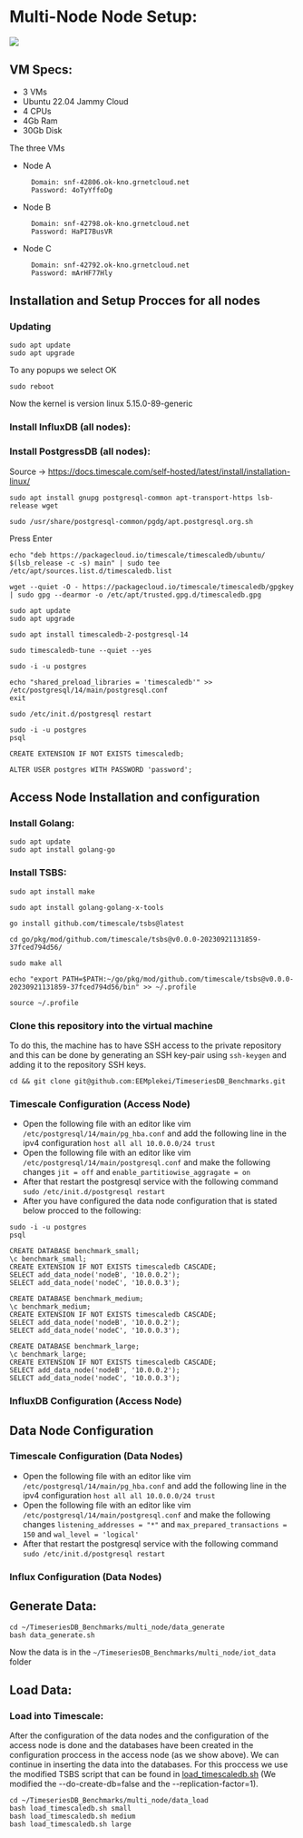 # Multi-Node Node Setup:
![](https://i.imgur.com/KN8YUhy.png)

## VM Specs:
- 3 VMs
- Ubuntu 22.04 Jammy Cloud
- 4 CPUs
- 4Gb Ram
- 30Gb Disk

The three VMs

- Node A

        Domain: snf-42806.ok-kno.grnetcloud.net
        Password: 4oTyYffoDg

- Node B
  
        Domain: snf-42798.ok-kno.grnetcloud.net
        Password: HaPI7BusVR
      

- Node C

        Domain: snf-42792.ok-kno.grnetcloud.net
        Password: mArHF77Hly

## Installation and Setup Procces for all nodes

### Updating

```
sudo apt update
sudo apt upgrade
```

To any popups we select OK
```
sudo reboot
```
	
Now the kernel is version linux 5.15.0-89-generic
	
### Install InfluxDB (all nodes):


### Install PostgressDB (all nodes):
Source -> https://docs.timescale.com/self-hosted/latest/install/installation-linux/

```
sudo apt install gnupg postgresql-common apt-transport-https lsb-release wget
```

```
sudo /usr/share/postgresql-common/pgdg/apt.postgresql.org.sh
```

Press Enter

```
echo "deb https://packagecloud.io/timescale/timescaledb/ubuntu/ $(lsb_release -c -s) main" | sudo tee /etc/apt/sources.list.d/timescaledb.list
```


```
wget --quiet -O - https://packagecloud.io/timescale/timescaledb/gpgkey | sudo gpg --dearmor -o /etc/apt/trusted.gpg.d/timescaledb.gpg
```

```
sudo apt update
sudo apt upgrade
```

```
sudo apt install timescaledb-2-postgresql-14
```

```
sudo timescaledb-tune --quiet --yes
```

```
sudo -i -u postgres
```
```
echo "shared_preload_libraries = 'timescaledb'" >> /etc/postgresql/14/main/postgresql.conf
exit
```
```
sudo /etc/init.d/postgresql restart
```
```
sudo -i -u postgres
psql
```
```
CREATE EXTENSION IF NOT EXISTS timescaledb;
```
```
ALTER USER postgres WITH PASSWORD 'password';
```

## Access Node Installation and configuration

### Install Golang:
```
sudo apt update
sudo apt install golang-go
```
		
### Install TSBS:
```
sudo apt install make
```

```
sudo apt install golang-golang-x-tools
```

```
go install github.com/timescale/tsbs@latest
```

```
cd go/pkg/mod/github.com/timescale/tsbs@v0.0.0-20230921131859-37fced794d56/
```

```
sudo make all
```


```
echo "export PATH=$PATH:~/go/pkg/mod/github.com/timescale/tsbs@v0.0.0-20230921131859-37fced794d56/bin" >> ~/.profile
```

```
source ~/.profile
```

### Clone this repository into the virtual machine
To do this, the machine has to have SSH access to the private repository and this can be done by generating an SSH key-pair using `ssh-keygen` and adding it to the repository SSH keys.
```
cd && git clone git@github.com:EEMplekei/TimeseriesDB_Benchmarks.git
```

### Timescale Configuration (Access Node)
- Open the following file with an editor like vim `/etc/postgresql/14/main/pg_hba.conf` and add the following line in the ipv4 configuration `host all all 10.0.0.0/24 trust`
- Open the following file with an editor like vim `/etc/postgresql/14/main/postgresql.conf` and make the following changes `jit = off` and `enable_partitiowise_aggragate = on`
- After that restart the postgresql service with the following command `sudo /etc/init.d/postgresql restart`
- After you have configured the data node configuration that is stated below procced to the following:
```
sudo -i -u postgres
psql
```
```
CREATE DATABASE benchmark_small;
\c benchmark_small;
CREATE EXTENSION IF NOT EXISTS timescaledb CASCADE;
SELECT add_data_node('nodeB', '10.0.0.2');
SELECT add_data_node('nodeC', '10.0.0.3');
```
```
CREATE DATABASE benchmark_medium;
\c benchmark_medium;
CREATE EXTENSION IF NOT EXISTS timescaledb CASCADE;
SELECT add_data_node('nodeB', '10.0.0.2');
SELECT add_data_node('nodeC', '10.0.0.3');
```
```
CREATE DATABASE benchmark_large;
\c benchmark_large;
CREATE EXTENSION IF NOT EXISTS timescaledb CASCADE;
SELECT add_data_node('nodeB', '10.0.0.2');
SELECT add_data_node('nodeC', '10.0.0.3');
```

### InfluxDB Configuration (Access Node)



## Data Node Configuration

### Timescale Configuration (Data Nodes)
- Open the following file with an editor like vim `/etc/postgresql/14/main/pg_hba.conf` and add the following line in the ipv4 configuration `host all all 10.0.0.0/24 trust`
- Open the following file with an editor like vim `/etc/postgresql/14/main/postgresql.conf` and make the following changes `listening_addresses = "*"` and `max_prepared_transactions = 150` and `wal_level = 'logical'`
- After that restart the postgresql service with the following command `sudo /etc/init.d/postgresql restart`

### Influx Configuration (Data Nodes)


## Generate Data:
```
cd ~/TimeseriesDB_Benchmarks/multi_node/data_generate
bash data_generate.sh
```

Now the data is in the `~/TimeseriesDB_Benchmarks/multi_node/iot_data` folder

## Load Data:

### Load into Timescale:

After the configuration of the data nodes and the configuration of the access node is done and the databases have been created in the configuration proccess in the access node (as we show above). We can continue in inserting the data into the databases. For this proccess we use the modified TSBS script that can be found in [load_timescaledb.sh](./data_load/load_timescaledb.sh) (We modified the --do-create-db=false and the --replication-factor=1).

```
cd ~/TimeseriesDB_Benchmarks/multi_node/data_load
bash load_timescaledb.sh small
bash load_timescaledb.sh medium
bash load_timescaledb.sh large
```
